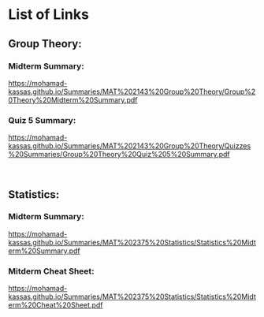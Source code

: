 # List of Links
## Group Theory:
### Midterm Summary: 
https://mohamad-kassas.github.io/Summaries/MAT%202143%20Group%20Theory/Group%20Theory%20Midterm%20Summary.pdf
### Quiz 5 Summary: 
https://mohamad-kassas.github.io/Summaries/MAT%202143%20Group%20Theory/Quizzes%20Summaries/Group%20Theory%20Quiz%205%20Summary.pdf

<br>

## Statistics:
### Midterm Summary: 
https://mohamad-kassas.github.io/Summaries/MAT%202375%20Statistics/Statistics%20Midterm%20Summary.pdf
### Mitderm Cheat Sheet: 
https://mohamad-kassas.github.io/Summaries/MAT%202375%20Statistics/Statistics%20Midterm%20Cheat%20Sheet.pdf
